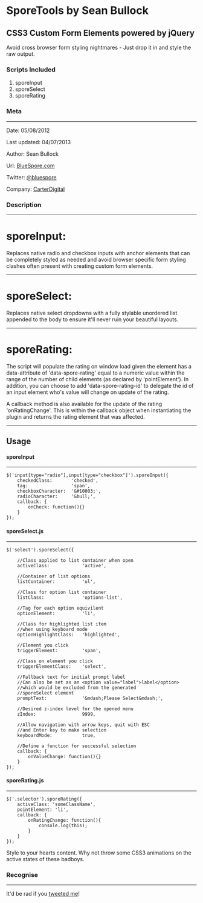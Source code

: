 # SporeTools by Sean Bullock
## CSS3 Custom Form Elements powered by jQuery

Avoid cross browser form styling nightmares - Just drop it in and style the raw output.


### Scripts Included    
1. sporeInput
2. sporeSelect
3. sporeRating



### Meta
----------
Date:    		05/08/2012

Last updated: 	04/07/2013

Author:			Sean Bullock

Url:			[BlueSpore.com](http://bluespore.com)               

Twitter:		[@bluespore](http://twitter.com/bluespore)

Company:		[CarterDigital](http://carterdigital.com.au/)



### Description
----------
# sporeInput:
Replaces native radio and checkbox inputs with anchor elements that can be
completely styled as needed and avoid browser specific form styling clashes
often present with creating custom form elements.

----------

# sporeSelect:
Replaces native select dropdowns with a fully stylable unordered list appended to the body to ensure it'll never ruin your beautiful layouts.

----------

# sporeRating:
The script will populate the rating on window load given the element has
a data-attribute of 'data-spore-rating' equal to a numeric value within the 
range of the number of child elements (as declared by 'pointElement').
In addition, you can choose to add 'data-spore-rating-id' to delegate the id
of an input element who's value will change on update of the rating.

A callback method is also available for the update of the rating 'onRatingChange'.
This is within the callback object when instantiating the plugin and returns
the rating element that was affected.

----------

## Usage

#### sporeInput

----------

	$('input[type="radio"],input[type="checkbox"]').sporeInput({
		checkedClass: 		'checked',
		tag: 				'span',
		checkboxCharacter: 	'&#10003;',
		radioCharacter: 	'&bull;',
		callback: {
			onCheck: function(){}
		}
	});



#### sporeSelect.js

----------

	$('select').sporeSelect({

		//Class applied to list container when open
		activeClass: 			'active',

		//Container of list options
		listContainer: 			'ul',

		//Class for option list container
		listClass: 				'options-list',

		//Tag for each option equivilent 
		optionElement: 			'li',

		//Class for highlighted list item
		//when using keyboard mode
		optionHighlightClass: 	'highlighted',

		//Element you click
		triggerElement: 		'span',

		//Class on element you click
		triggerElementClass: 	'select',

		//Fallback text for initial prompt label
		//Can also be set as an <option value="label">label</option>
		//which would be excluded from the generated
		//sporeSelect element
		promptText: 			'&mdash;Please Select&mdash;',

		//Desired z-index level for the opened menu
		zIndex: 				9999,

		//Allow navigation with arrow keys, quit with ESC
		//and Enter key to make selection
		keyboardMode: 			true,

		//Define a function for successful selection
		callback: {
			onValueChange: function(){}
		}
	});



#### sporeRating.js

----------

	$('.selector').sporeRating({
		activeClass: 'someClassName',
		pointElement: 'li',
		callback: {
			onRatingChange: function(){
				console.log(this);
			}
		}
	});

Style to your hearts content. Why not throw some CSS3 animations on the active states of these badboys.



### Recognise
----------
It'd be rad if you [tweeted me](http://twitter.com/bluespore)!
